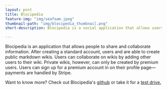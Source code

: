 ```yaml
---
layout: post
title: Blocipedia
feature-img: "img/seafoam.jpeg"
thumbnail-path: "img/blocipedia_thumbnail.png"
short-description: Blocipedia is a social application that allows users to create public and private Markdown Wikis.

---
```


Blocipedia is an application that allows people to share and collaborate information. After creating a standard account, users and are able to create public markdown wikis. Users can collaborate on wikis by adding other users to their wiki.
Private wikis, however, can only be created by premium users. Users can sign up for a premium account in on their profile page––payments are handled by Stripe.

Want to know more? Check out Blocipedia's [github](https://github.com/Bthekid13/Blocipedia) or take it for a [test drive.](https://wil-burke-blocipedia.herokuapp.com/)
